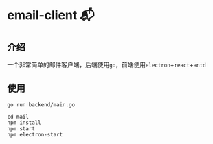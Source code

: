 # email-client 📬

## 介绍

一个非常简单的邮件客户端，后端使用`go`，前端使用`electron`+`react`+`antd`

## 使用

```shell
go run backend/main.go

cd mail
npm install
npm start
npm electron-start
```

